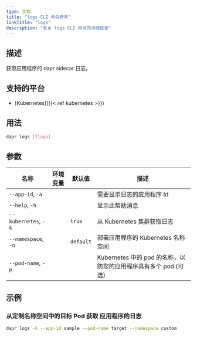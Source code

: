 ```yaml
---
type: 文档
title: "logs CLI 命令参考"
linkTitle: "logs"
description: "有关 logs CLI 命令的详细信息"
---
```


## 描述

获取应用程序的 dapr sidecar 日志。

## 支持的平台

- [Kubernetes]({{< ref kubernetes >}})

## 用法
```bash
dapr logs [flags]
```

## 参数

| 名称                   | 环境变量 | 默认值       | 描述                                          |
| -------------------- | ---- | --------- | ------------------------------------------- |
| `--app-id`, `-a`     |      |           | 需要显示日志的应用程序 Id                              |
| `--help`, `-h`       |      |           | 显示此帮助消息                                     |
| `--kubernetes`, `-k` |      | `true`    | 从 Kubernetes 集群获取日志                         |
| `--namespace`, `-n`  |      | `default` | 部署应用程序的 Kubernetes 名称空间                     |
| `--pod-name`, `-p`   |      |           | Kubernetes 中的 pod 的名称，以防您的应用程序具有多个 pod (可选) |


## 示例

### 从定制名称空间中的目标 Pod 获取 应用程序的日志
```bash
dapr logs -k --app-id sample --pod-name target --namespace custom
```
